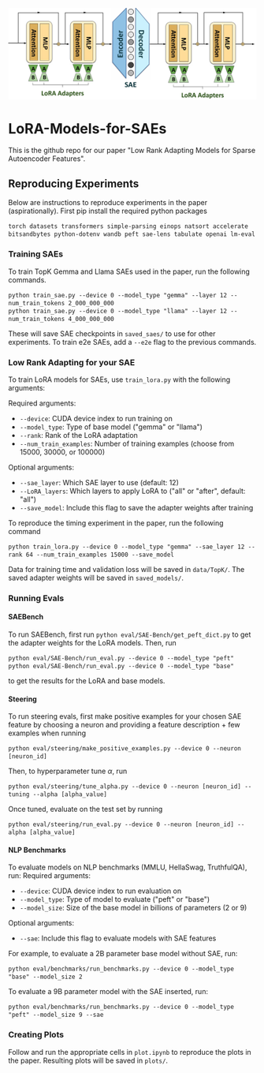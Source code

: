 ![Visual Representation of Low Rank Adapting Models for SAEs](plots/LoRA-SAE_setup.jpg)

# LoRA-Models-for-SAEs
This is the github repo for our paper "Low Rank Adapting Models for Sparse Autoencoder Features".

## Reproducing Experiments
Below are instructions to reproduce experiments in the paper (aspirationally).
First pip install the required python packages
```
torch datasets transformers simple-parsing einops natsort accelerate bitsandbytes python-dotenv wandb peft sae-lens tabulate openai lm-eval
```

### Training SAEs
To train TopK Gemma and Llama SAEs used in the paper, run the following commands.
```
python train_sae.py --device 0 --model_type "gemma" --layer 12 --num_train_tokens 2_000_000_000
python train_sae.py --device 0 --model_type "llama" --layer 12 --num_train_tokens 4_000_000_000
```
These will save SAE checkpoints in `saved_saes/` to use for other experiments. To train e2e SAEs, add a `--e2e` flag to the previous commands.

### Low Rank Adapting for your SAE
To train LoRA models for SAEs, use `train_lora.py` with the following arguments:

Required arguments:
- `--device`: CUDA device index to run training on
- `--model_type`: Type of base model ("gemma" or "llama")
- `--rank`: Rank of the LoRA adaptation
- `--num_train_examples`: Number of training examples (choose from 15000, 30000, or 100000)

Optional arguments:
- `--sae_layer`: Which SAE layer to use (default: 12)
- `--LoRA_layers`: Which layers to apply LoRA to ("all" or "after", default: "all")
- `--save_model`: Include this flag to save the adapter weights after training

To reproduce the timing experiment in the paper, run the following command
```
python train_lora.py --device 0 --model_type "gemma" --sae_layer 12 --rank 64 --num_train_examples 15000 --save_model
```
Data for training time and validation loss will be saved in `data/TopK/`. The saved adapter weights will be saved in `saved_models/`.

### Running Evals
#### SAEBench
To run SAEBench, first run `python eval/SAE-Bench/get_peft_dict.py` to get the adapter weights for the LoRA models. Then, run
```
python eval/SAE-Bench/run_eval.py --device 0 --model_type "peft"
python eval/SAE-Bench/run_eval.py --device 0 --model_type "base"
```
to get the results for the LoRA and base models.

#### Steering
To run steering evals, first make positive examples for your chosen SAE feature by choosing a neuron and providing a feature description + few examples when running 
```
python eval/steering/make_positive_examples.py --device 0 --neuron [neuron_id]
```
Then, to hyperparameter tune $\alpha$, run
```
python eval/steering/tune_alpha.py --device 0 --neuron [neuron_id] --tuning --alpha [alpha_value]
```
Once tuned, evaluate on the test set by running
```
python eval/steering/run_eval.py --device 0 --neuron [neuron_id] --alpha [alpha_value]
```

#### NLP Benchmarks
To evaluate models on NLP benchmarks (MMLU, HellaSwag, TruthfulQA), run:
Required arguments:
- `--device`: CUDA device index to run evaluation on
- `--model_type`: Type of model to evaluate ("peft" or "base")
- `--model_size`: Size of the base model in billions of parameters (2 or 9)

Optional arguments:
- `--sae`: Include this flag to evaluate models with SAE features

For example, to evaluate a 2B parameter base model without SAE, run:
```
python eval/benchmarks/run_benchmarks.py --device 0 --model_type "base" --model_size 2
```
To evaluate a 9B parameter model with the SAE inserted, run:
```
python eval/benchmarks/run_benchmarks.py --device 0 --model_type "peft" --model_size 9 --sae
```

### Creating Plots
Follow and run the appropriate cells in `plot.ipynb` to reproduce the plots in the paper. Resulting plots will be saved in `plots/`.

